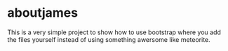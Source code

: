 aboutjames
==========
This is a very simple project to show how to use bootstrap where you add the files yourself instead of using something awersome like meteorite.

